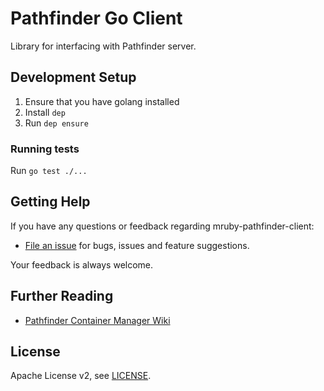 # Pathfinder Go Client

Library for interfacing with Pathfinder server.

## Development Setup

1. Ensure that you have golang installed
2. Install `dep`
3. Run `dep ensure`

### Running tests

Run `go test ./...`

## Getting Help

If you have any questions or feedback regarding mruby-pathfinder-client:

- [File an issue](https://github.com/pathfinder-cm/pathfinder-go-client/issues/new) for bugs, issues and feature suggestions.

Your feedback is always welcome.

## Further Reading

- [Pathfinder Container Manager Wiki][pathfinder-cm-wiki]

[pathfinder-cm-wiki]: https://github.com/pathfinder-cm/wiki

## License

Apache License v2, see [LICENSE](LICENSE).
